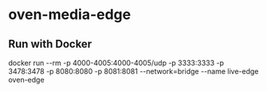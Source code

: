 # oven-media-edge


## Run with Docker

docker run --rm -p 4000-4005:4000-4005/udp -p 3333:3333 -p 3478:3478 -p 8080:8080 -p 8081:8081 --network=bridge --name live-edge oven-edge
